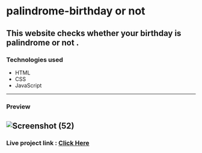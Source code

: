 # palindrome-birthday or not 
This website checks whether your birthday is palindrome or not .
---
### Technologies used
- HTML
- CSS
- JavaScript
---
### Preview
![Screenshot (52)](https://user-images.githubusercontent.com/78811462/135027739-6da046cd-ca6d-462b-9286-a4d7a249b746.png)
---
### Live project link : [Click Here](https://palindrome-birthday-aamrapaliwandhre.netlify.app/)
